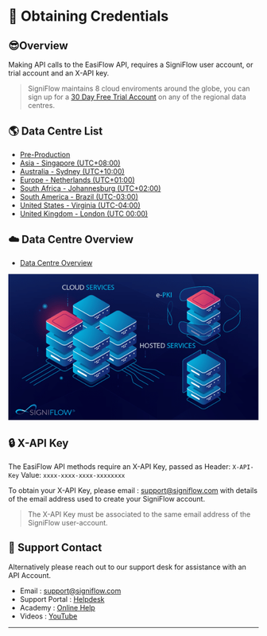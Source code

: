 # 🔑 Obtaining Credentials
## 😎Overview

Making API calls to the EasiFlow API, requires a SigniFlow user account, or trial account and an X-API key.

<!-- theme: info -->

> SigniFlow maintains 8 cloud enviroments around the globe, you can sign up for a [30 Day Free Trial Account](https://accountsetup.signiflow.com/trial) on any of the regional data centres.

## 🌎 Data Centre List

* [Pre-Production](https://preprod.signiflow.com)
* [Asia - Singapore (UTC+08:00)](https://flow.signiflow.asia)
* [Australia - Sydney (UTC+10:00)](https://au.signiflow.com)
* [Europe - Netherlands (UTC+01:00)](https://eu.signiflow.com)
* [South Africa - Johannesburg (UTC+02:00)](https://flow.signflow.co.za)
* [South America - Brazil (UTC-03:00) ](https://latam.signiflow.com)
* [United States - Virginia (UTC-04:00)](https://us.signiflow.com)
* [United Kingdom - London (UTC 00:00)](https://uk.signiflow.com)

## ☁️ Data Centre Overview
* [Data Centre Overview](https://www.signiflow.com/data-centres/)
<!--
focus: false
-->
![SigniFlow-Data-Centre.png](../assets/images/SigniFlow-Data-Centre.png)

## 🔒 X-API Key

The EasiFlow API methods require an X-API Key, passed as Header: `X-API-Key` Value: `xxxx-xxxx-xxxx-xxxxxxxx`

To obtain your X-API Key, please email : [support@signiflow.com](mailto:support@signiflow.com?subject=API%20Key%20Assistance) with details of the email address used to create your SigniFlow account. 

<!-- theme: warning -->
>The X-API Key must be associated to the same email address of the SigniFlow user-account.  

## 🙋 Support Contact

Alternatively please reach out to our support desk for assistance with an API Account.

* Email : [support@signiflow.com](mailto:support@signiflow.com?subject=API%20Assistance)
* Support Portal : [Helpdesk](https://support.signiflow.com/portal/en/home)
* Academy : [Online Help](https://www.signiflow.com/academy/)
* Videos : [YouTube](https://www.youtube.com/c/SigniFlow)

---
